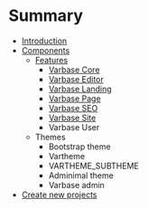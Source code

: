 # Summary

* [Introduction](README.md)
* [Components](chapter1.md)
    * [Features](features.md)
        * [Varbase Core](varbase-core.md)
        * [Varbase Editor](varbase-editor.md)
        * [Varbase Landing](varbase-landing.md)
        * [Varbase Page](varbase-page.md)
        * [Varbase SEO](varbase-seo.md)
        * [Varbase Site](varbase-site.md)
        * Varbase User
    * Themes
        * Bootstrap theme
        * Vartheme
        * VARTHEME\_SUBTHEME
        * Adminimal theme
        * Varbase admin
* [Create new projects](features.md)

